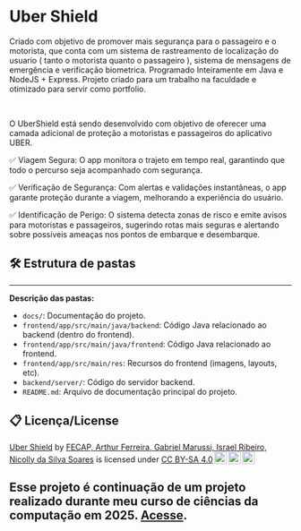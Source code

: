 # Uber Shield

<p>
Criado com objetivo de promover mais segurança para o passageiro e o motorista, que conta com um sistema de rastreamento de localização do usuario ( tanto o motorista quanto o passageiro ), sistema de mensagens de emergência e verificação biometrica. Programado Inteiramente em Java e NodeJS + Express.
Projeto criado para um trabalho na faculdade e otimizado para servir como portfolio. 
</p>

<p>
&nbsp;&nbsp;&nbsp;&nbsp;&nbsp;&nbsp;&nbsp;&nbsp;&nbsp;&nbsp;&nbsp;&nbsp;

O UberShield está sendo desenvolvido com objetivo de oferecer uma camada adicional de proteção a motoristas e passageiros do aplicativo UBER.

✅ Viagem Segura: O app monitora o trajeto em tempo real, garantindo que todo o percurso seja acompanhado com segurança.

✅ Verificação de Segurança: Com alertas e validações instantâneas, o app garante proteção durante a viagem, melhorando a experiência do usuário.

✅ Identificação de Perigo: O sistema detecta zonas de risco e emite avisos para motoristas e passageiros, sugerindo rotas mais seguras e alertando sobre possíveis ameaças nos pontos de embarque e desembarque.

</p>

## 🛠 Estrutura de pastas

---

**Descrição das pastas:**

- `docs/`: Documentação do projeto.
- `frontend/app/src/main/java/backend`: Código Java relacionado ao backend (dentro do frontend).
- `frontend/app/src/main/java/frontend`: Código Java relacionado ao frontend.
- `frontend/app/src/main/res`: Recursos do frontend (imagens, layouts, etc).
- `backend/server/`: Código do servidor backend.
- `README.md`: Arquivo de documentação principal do projeto.


## 📋 Licença/License
<p xmlns:cc="http://creativecommons.org/ns#" xmlns:dct="http://purl.org/dc/terms/"><a property="dct:title" rel="cc:attributionURL" href="https://github.com/2025-1-NCC3/Projeto18">Uber Shield</a> by <a rel="cc:attributionURL dct:creator" property="cc:attributionName" href="https://github.com/2025-1-NCC3/Projeto18">FECAP, Arthur Ferreira, Gabriel Marussi, Israel Ribeiro, Nicolly da Silva Soares</a> is licensed under <a href="https://creativecommons.org/licenses/by-sa/4.0/?ref=chooser-v1" target="_blank" rel="license noopener noreferrer" style="display:inline-block;">CC BY-SA 4.0<img style="height:22px!important;margin-left:3px;vertical-align:text-bottom;" src="https://mirrors.creativecommons.org/presskit/icons/cc.svg?ref=chooser-v1" alt=""><img style="height:22px!important;margin-left:3px;vertical-align:text-bottom;" src="https://mirrors.creativecommons.org/presskit/icons/by.svg?ref=chooser-v1" alt=""><img style="height:22px!important;margin-left:3px;vertical-align:text-bottom;" src="https://mirrors.creativecommons.org/presskit/icons/sa.svg?ref=chooser-v1" alt=""></a></p>

## Esse projeto é continuação de um projeto realizado durante meu curso de ciências da computação em 2025. <a href="https://github.com/mixedfeels/UberShield_OLD">Acesse</a>.
